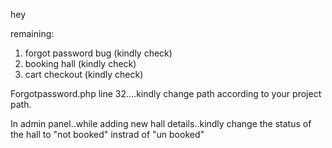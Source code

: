 hey

remaining:
1. forgot password bug (kindly check)
2. booking hall (kindly check)
3. cart checkout (kindly check)


Forgotpassword.php line 32....kindly change path according to your project path.

In admin panel..while adding new hall details..kindly change the status of the hall to "not booked" instrad of "un booked"
